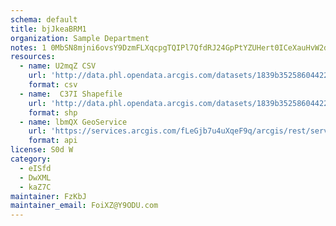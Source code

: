 ```yaml
---
schema: default
title: bjJkeaBRM1 
organization: Sample Department 
notes: 1 0MbSN8mjni6ovsY9DzmFLXqcpgTQIPl7QfdRJ24GpPtYZUHert0ICeXauHvW2dZ9nzTybyVBrCKSiFkK3hgOsDLO1fuUjEwl A 
resources:
  - name: U2mqZ CSV
    url: 'http://data.phl.opendata.arcgis.com/datasets/1839b35258604422b0b520cbb668df0d_0.csv'
    format: csv
  - name:  C37I Shapefile
    url: 'http://data.phl.opendata.arcgis.com/datasets/1839b35258604422b0b520cbb668df0d_0.zip'
    format: shp
  - name: lbmQX GeoService
    url: 'https://services.arcgis.com/fLeGjb7u4uXqeF9q/arcgis/rest/services/Air_Monitoring_Stations/FeatureServer/0/query'
    format: api
license: S0d W 
category:
  - eISfd 
  - DwXML 
  - kaZ7C 
maintainer: FzKbJ  
maintainer_email: FoiXZ@Y9ODU.com
---
```

